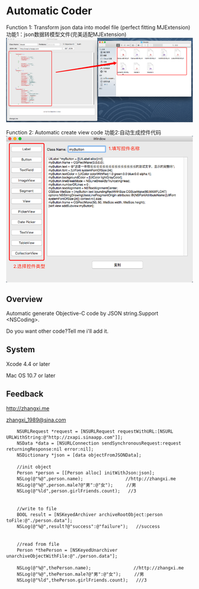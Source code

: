 # Automatic Coder

Function 1: Transform json data into model file (perfect fitting MJExtension)
功能1：json数据转模型文件(完美适配MJExtension)
![截图2](resource/dic2model.png)

Function 2: Automatic create view code
功能2:自动生成控件代码
![截图1](resource/autoViewCoder.png)

## Overview
Automatic generate Objective-C code by JSON string.Support \<NSCoding\>.

Do you want other code?Tell me i'll add it.


## System
Xcode 4.4 or later

Mac OS 10.7 or later


## Feedback
<http://zhangxi.me>

<zhangxi_1989@sina.com>

```
    NSURLRequest *request = [NSURLRequest requestWithURL:[NSURL URLWithString:@"http://zxapi.sinaapp.com"]];
    NSData *data = [NSURLConnection sendSynchronousRequest:request returningResponse:nil error:nil];
    NSDictionary *json = [data objectFromJSONData];
    
    //init object
    Person *person = [[Person alloc] initWithJson:json];
    NSLog(@"%@",person.name);                //http://zhangxi.me
    NSLog(@"%@",person.male?@"男":@"女");     //男
    NSLog(@"%ld",person.girlFriends.count);   //3
    
    
    //write to file
    BOOL result = [NSKeyedArchiver archiveRootObject:person toFile:@"./person.data"];
    NSLog(@"%@",result?@"success":@"failure");   //success

    
    //read from file
    Person *thePerson = [NSKeyedUnarchiver unarchiveObjectWithFile:@"./person.data"];
   
    NSLog(@"%@",thePerson.name);                //http://zhangxi.me
    NSLog(@"%@",thePerson.male?@"男":@"女");     //男
    NSLog(@"%ld",thePerson.girlFriends.count);   ///3

```
